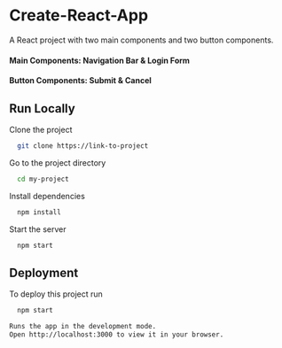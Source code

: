 
# Create-React-App

A React project with two main components and two button components. 

#### Main Components: Navigation Bar & Login Form
#### Button Components: Submit & Cancel


## Run Locally

Clone the project

```bash
  git clone https://link-to-project
```

Go to the project directory

```bash
  cd my-project
```

Install dependencies

```bash
  npm install
```

Start the server

```bash
  npm start
```


## Deployment

To deploy this project run

```bash
  npm start

Runs the app in the development mode.
Open http://localhost:3000 to view it in your browser.
```

